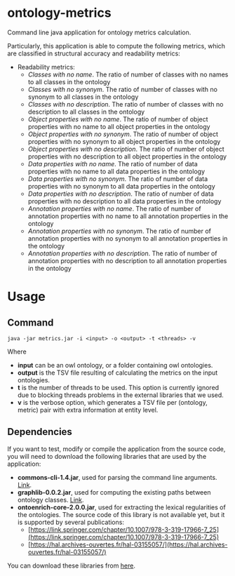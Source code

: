 # ontology-metrics
Command line java application for ontology metrics calculation.

Particularly, this application is able to compute the following metrics, which are classified in structural accuracy and readability metrics:

- Readability metrics:
    - *Classes with no name*. The ratio of number of classes with no names to all classes in the ontology
    - *Classes with no synonym*. The ratio of number of classes with no synonym to all classes in the ontology
    - *Classes with no description*. The ratio of number of classes with no description to all classes in the ontology
    - *Object properties with no name*. The ratio of number of object properties with no name to all object properties in the ontology
    - *Object properties with no synonym*. The ratio of number of object properties with no synonym to all object properties in the ontology
    - *Object properties with no description*. The ratio of number of object properties with no description to all object properties in the ontology
    - *Data properties with no name*. The ratio of number of data properties with no name to all data properties in the ontology
    - *Data properties with no synonym*. The ratio of number of data properties with no synonym to all data properties in the ontology
    - *Data properties with no description*. The ratio of number of data properties with no description to all data properties in the ontology
    - *Annotation properties with no name*. The ratio of number of annotation properties with no name to all annotation properties in the ontology
    - *Annotation properties with no synonym*. The ratio of number of annotation properties with no synonym to all annotation properties in the ontology
    - *Annotation properties with no description*. The ratio of number of annotation properties with no description to all annotation properties in the ontology


# Usage
## Command
`java -jar metrics.jar -i <input> -o <output> -t <threads> -v`

Where

- **input** can be an owl ontology, or a folder containing owl ontologies.
- **output** is the TSV file resulting of calculating the metrics on the input ontologies.
- **t** is the number of threads to be used. This option is currently ignored due to blocking threads problems in the external libraries that we used.
- **v** is the verbose option, which generates a TSV file per (ontology, metric) pair with extra information at entity level.

## Dependencies
If you want to test, modify or compile the application from the source code, you will need to download the following libraries that are used by the application:

- **commons-cli-1.4.jar**, used for parsing the command line arguments. [Link](https://commons.apache.org/proper/commons-cli/).
- **graphlib-0.0.2.jar**, used for computing the existing paths between ontology classes. [Link](https://github.com/fanavarro/graphlib).
- **ontoenrich-core-2.0.0.jar**, used for extracting the lexical regularities of the ontologies. The source code of this library is not available yet, but it is supported by several publications:
    -  [https://link.springer.com/chapter/10.1007/978-3-319-17966-7_25](https://link.springer.com/chapter/10.1007/978-3-319-17966-7_25)
    - [https://hal.archives-ouvertes.fr/hal-03155057/](https://hal.archives-ouvertes.fr/hal-03155057/)

You can download these libraries from [here](http://semantics.inf.um.es/ontology-metrics-libs/libs.zip).